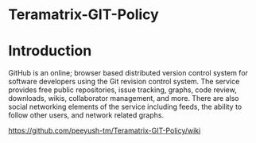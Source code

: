 # Teramatrix-GIT-Policy

# Introduction

GitHub is an online; browser based distributed version control system for software developers using the Git revision control system. The service provides free public repositories, issue tracking, graphs, code review, downloads, wikis, collaborator management, and more. There are also social networking elements of the service including feeds, the ability to follow other users, and network related graphs.

https://github.com/peeyush-tm/Teramatrix-GIT-Policy/wiki


